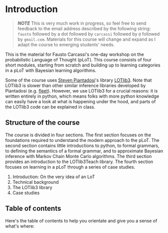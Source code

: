 # Introduction

> **_NOTE_** This is very much work in progress, so feel free to send feedback to the email address described by the following string:  `fausto` followed by a dot followed by `carcassi` followed by `@` followed by `gmail.com`. Materials for this course will change and expand as I adapt the course to emerging students' needs.

This is the material for Fausto Carcassi's one-day workshop on the probabilistic Language of Thought (pLoT).
This course consists of four short modules, starting from scratch and building up to learning categories in a pLoT with Bayesian learning algorithms.

Some of the course uses [Steven Piantadosi](http://colala.berkeley.edu/people/piantadosi/)'s library [LOTlib3](https://github.com/piantado/LOTlib3). 
Note that LOTlib3 is slower than other similar inference libraries developed by Piantadosi (e.g. [fleet](https://github.com/piantado/Fleet)). However, we use LOTlib3 for a crucial reasons: it is written entirely in python, which means folks with more python knowledge can easily have a look at what is happening under the hood, and parts of the LOTlib3 code can be explained in class. 

## Structure of the course

The course is divided in four sections. The first section focuses on the foundations required to understand the modern approach to the pLoT. The second section contains little introductions to python, to formal grammars, to defining the semantics of a formal grammar, and to approximate Bayesian inference with Markov Chain Monte Carlo algorithms. The third section provides an introduction to the LOTlib3Teach library. The fourth section focuses on learning in a pLoT through a series of case studies.

1. Introduction: On the very idea of an LoT
2. Technical background
3. The LOTlib3 library
4. Case studies

## Table of contents

Here's the table of contents to help you orientate and give you a sense of what's where:
```{tableofcontents}
```

